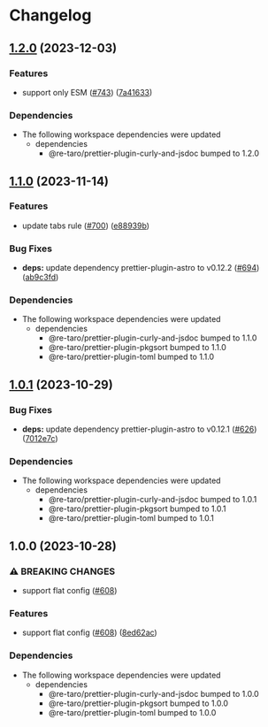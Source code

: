 # Changelog

## [1.2.0](https://github.com/re-taro/fmt/compare/prettier-config-v1.1.0...prettier-config-v1.2.0) (2023-12-03)


### Features

* support only ESM ([#743](https://github.com/re-taro/fmt/issues/743)) ([7a41633](https://github.com/re-taro/fmt/commit/7a416336c625034e4281a478ab2cc0a8e85da46f))


### Dependencies

* The following workspace dependencies were updated
  * dependencies
    * @re-taro/prettier-plugin-curly-and-jsdoc bumped to 1.2.0

## [1.1.0](https://github.com/re-taro/fmt/compare/prettier-config-v1.0.1...prettier-config-v1.1.0) (2023-11-14)

### Features

- update tabs rule ([#700](https://github.com/re-taro/fmt/issues/700)) ([e88939b](https://github.com/re-taro/fmt/commit/e88939bc71ad84ea14921316f013487846e9850a))

### Bug Fixes

- **deps:** update dependency prettier-plugin-astro to v0.12.2 ([#694](https://github.com/re-taro/fmt/issues/694)) ([ab9c3fd](https://github.com/re-taro/fmt/commit/ab9c3fdb38ae9a8fb4d5ef3c2966d62ce659367f))

### Dependencies

- The following workspace dependencies were updated
  - dependencies
    - @re-taro/prettier-plugin-curly-and-jsdoc bumped to 1.1.0
    - @re-taro/prettier-plugin-pkgsort bumped to 1.1.0
    - @re-taro/prettier-plugin-toml bumped to 1.1.0

## [1.0.1](https://github.com/re-taro/fmt/compare/prettier-config-v1.0.0...prettier-config-v1.0.1) (2023-10-29)

### Bug Fixes

- **deps:** update dependency prettier-plugin-astro to v0.12.1 ([#626](https://github.com/re-taro/fmt/issues/626)) ([7012e7c](https://github.com/re-taro/fmt/commit/7012e7ccae84cb513a78669793f6266d34d3e182))

### Dependencies

- The following workspace dependencies were updated
  - dependencies
    - @re-taro/prettier-plugin-curly-and-jsdoc bumped to 1.0.1
    - @re-taro/prettier-plugin-pkgsort bumped to 1.0.1
    - @re-taro/prettier-plugin-toml bumped to 1.0.1

## 1.0.0 (2023-10-28)

### ⚠ BREAKING CHANGES

- support flat config ([#608](https://github.com/re-taro/fmt/issues/608))

### Features

- support flat config ([#608](https://github.com/re-taro/fmt/issues/608)) ([8ed62ac](https://github.com/re-taro/fmt/commit/8ed62acbaa5018633fc57a361654c2803ca89ef7))

### Dependencies

- The following workspace dependencies were updated
  - dependencies
    - @re-taro/prettier-plugin-curly-and-jsdoc bumped to 1.0.0
    - @re-taro/prettier-plugin-pkgsort bumped to 1.0.0
    - @re-taro/prettier-plugin-toml bumped to 1.0.0
